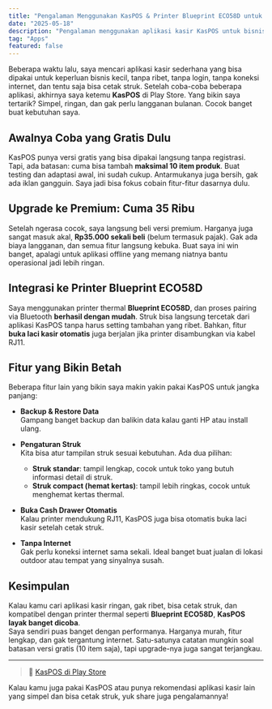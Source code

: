 ```yaml
---
title: "Pengalaman Menggunakan KasPOS & Printer Blueprint ECO58D untuk Cetak Struk Bisnis Kecil"
date: "2025-05-18"
description: "Pengalaman menggunakan aplikasi kasir KasPOS untuk bisnis kecil dengan printer thermal Blueprint ECO58D. Simpel, tanpa langganan, dan bisa cetak struk."
tag: "Apps"
featured: false
---
```


Beberapa waktu lalu, saya mencari aplikasi kasir sederhana yang bisa dipakai untuk keperluan bisnis kecil, tanpa ribet, tanpa login, tanpa koneksi internet, dan tentu saja bisa cetak struk. Setelah coba-coba beberapa aplikasi, akhirnya saya ketemu **KasPOS** di Play Store. Yang bikin saya tertarik? Simpel, ringan, dan gak perlu langganan bulanan. Cocok banget buat kebutuhan saya.

## Awalnya Coba yang Gratis Dulu

KasPOS punya versi gratis yang bisa dipakai langsung tanpa registrasi. Tapi, ada batasan: cuma bisa tambah **maksimal 10 item produk**. Buat testing dan adaptasi awal, ini sudah cukup. Antarmukanya juga bersih, gak ada iklan gangguin. Saya jadi bisa fokus cobain fitur-fitur dasarnya dulu.

## Upgrade ke Premium: Cuma 35 Ribu

Setelah ngerasa cocok, saya langsung beli versi premium. Harganya juga sangat masuk akal, **Rp35.000 sekali beli** (belum termasuk pajak). Gak ada biaya langganan, dan semua fitur langsung kebuka. Buat saya ini win banget, apalagi untuk aplikasi offline yang memang niatnya bantu operasional jadi lebih ringan.

## Integrasi ke Printer Blueprint ECO58D

Saya menggunakan printer thermal **Blueprint ECO58D**, dan proses pairing via Bluetooth **berhasil dengan mudah**. Struk bisa langsung tercetak dari aplikasi KasPOS tanpa harus setting tambahan yang ribet. Bahkan, fitur **buka laci kasir otomatis** juga berjalan jika printer disambungkan via kabel RJ11.

## Fitur yang Bikin Betah

Beberapa fitur lain yang bikin saya makin yakin pakai KasPOS untuk jangka panjang:

- **Backup & Restore Data**  
  Gampang banget backup dan balikin data kalau ganti HP atau install ulang.

- **Pengaturan Struk**  
  Kita bisa atur tampilan struk sesuai kebutuhan. Ada dua pilihan:

  - **Struk standar**: tampil lengkap, cocok untuk toko yang butuh informasi detail di struk.
  - **Struk compact (hemat kertas)**: tampil lebih ringkas, cocok untuk menghemat kertas thermal.

- **Buka Cash Drawer Otomatis**  
  Kalau printer mendukung RJ11, KasPOS juga bisa otomatis buka laci kasir setelah cetak struk.

- **Tanpa Internet**  
  Gak perlu koneksi internet sama sekali. Ideal banget buat jualan di lokasi outdoor atau tempat yang sinyalnya susah.

## Kesimpulan

Kalau kamu cari aplikasi kasir ringan, gak ribet, bisa cetak struk, dan kompatibel dengan printer thermal seperti **Blueprint ECO58D**, **KasPOS layak banget dicoba**.  
Saya sendiri puas banget dengan performanya. Harganya murah, fitur lengkap, dan gak tergantung internet. Satu-satunya catatan mungkin soal batasan versi gratis (10 item saja), tapi upgrade-nya juga sangat terjangkau.

---

> 🎯 [KasPOS di Play Store](https://play.google.com/store/apps/details?id=com.kaspos.app&hl=id)

Kalau kamu juga pakai KasPOS atau punya rekomendasi aplikasi kasir lain yang simpel dan bisa cetak struk, yuk share juga pengalamannya!

